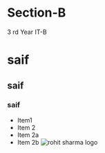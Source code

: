 # Section-B
3 rd Year IT-B
# saif
## saif
### saif
* Item1
 * Item 2
* Item 2a
* Item 2b
![rohit sharma logo](https://www.google.com/url?sa=i&url=https%3A%2F%2Fsportstar.thehindu.com%2Fcricket%2Frohit-sharma-medical-report-injury-ravi-shastri-interview-ishant-sharma-australia-2020-21%2Farticle32996187.ece&psig=AOvVaw1tBRd1wHCVm_7i2qzKRtbA&ust=1616733433291000&source=images&cd=vfe&ved=0CAIQjRxqFwoTCNCyzq_Pyu8CFQAAAAAdAAAAABAD)
